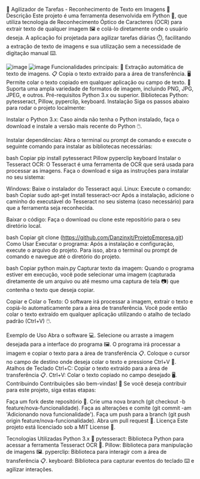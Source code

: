 🚀 Agilizador de Tarefas - Reconhecimento de Texto em Imagens 📸
Descrição
Este projeto é uma ferramenta desenvolvida em Python 🐍, que utiliza tecnologia de Reconhecimento Óptico de Caracteres (OCR) para extrair texto de qualquer imagem 🖼️ e colá-lo diretamente onde o usuário deseja. A aplicação foi projetada para agilizar tarefas diárias ⏱️, facilitando a extração de texto de imagens e sua utilização sem a necessidade de digitação manual ⌨️.

![image](https://github.com/user-attachments/assets/ab52002d-58f3-412c-bd20-fd1d4d55860d)
![image](https://github.com/user-attachments/assets/f57dfbd4-0a0b-429e-ab11-6e2223a93419)
Funcionalidades principais:
📄 Extração automática de texto de imagens.
📋 Copia o texto extraído para a área de transferência.
🖥️ Permite colar o texto copiado em qualquer aplicação ou campo de texto.
🔄 Suporta uma ampla variedade de formatos de imagem, incluindo PNG, JPG, JPEG, e outros.
Pré-requisitos
Python 3.x ou superior.
Bibliotecas Python: pytesseract, Pillow, pyperclip, keyboard.
Instalação
Siga os passos abaixo para rodar o projeto localmente:

Instalar o Python 3.x: Caso ainda não tenha o Python instalado, faça o download e instale a versão mais recente do Python 🖱️.

Instalar dependências: Abra o terminal ou prompt de comando e execute o seguinte comando para instalar as bibliotecas necessárias:

bash
Copiar
pip install pytesseract Pillow pyperclip keyboard
Instalar o Tesseract OCR: O Tesseract é uma ferramenta de OCR que será usada para processar as imagens. Faça o download e siga as instruções para instalar no seu sistema:

Windows: Baixe o instalador do Tesseract aqui.
Linux: Execute o comando:
bash
Copiar
sudo apt-get install tesseract-ocr
Após a instalação, adicione o caminho do executável do Tesseract no seu sistema (caso necessário) para que a ferramenta seja reconhecida.

Baixar o código: Faça o download ou clone este repositório para o seu diretório local.

bash
Copiar
git clone (https://github.com/Danzinxit/ProjetoEmpresa.git)
Como Usar
Executar o programa: Após a instalação e configuração, execute o arquivo do projeto. Para isso, abra o terminal ou prompt de comando e navegue até o diretório do projeto.

bash
Copiar
python main.py
Capturar texto da imagem: Quando o programa estiver em execução, você pode selecionar uma imagem (capturada diretamente de um arquivo ou até mesmo uma captura de tela 📷) que contenha o texto que deseja copiar.

Copiar e Colar o Texto: O software irá processar a imagem, extrair o texto e copiá-lo automaticamente para a área de transferência. Você pode então colar o texto extraído em qualquer aplicação utilizando o atalho de teclado padrão (Ctrl+V) 🖱️.

Exemplo de Uso
Abra o software 💻.
Selecione ou arraste a imagem desejada para a interface do programa 🖼️.
O programa irá processar a imagem e copiar o texto para a área de transferência 📋.
Coloque o cursor no campo de destino onde deseja colar o texto e pressione Ctrl+V 🔄.
Atalhos de Teclado
Ctrl+C: Copiar o texto extraído para a área de transferência 📋.
Ctrl+V: Colar o texto copiado no campo desejado 🖥️.
Contribuindo
Contribuições são bem-vindas! 🤝 Se você deseja contribuir para este projeto, siga estas etapas:

Faça um fork deste repositório 🍴.
Crie uma nova branch (git checkout -b feature/nova-funcionalidade).
Faça as alterações e comite (git commit -am 'Adicionando nova funcionalidade').
Faça um push para a branch (git push origin feature/nova-funcionalidade).
Abra um pull request 🚀.
Licença
Este projeto está licenciado sob a MIT License 📜.

Tecnologias Utilizadas
Python 3.x 🐍
pytesseract: Biblioteca Python para acessar a ferramenta Tesseract OCR 🧠.
Pillow: Biblioteca para manipulação de imagens 🖼️.
pyperclip: Biblioteca para interagir com a área de transferência 📋.
keyboard: Biblioteca para capturar eventos do teclado ⌨️ e agilizar interações.
